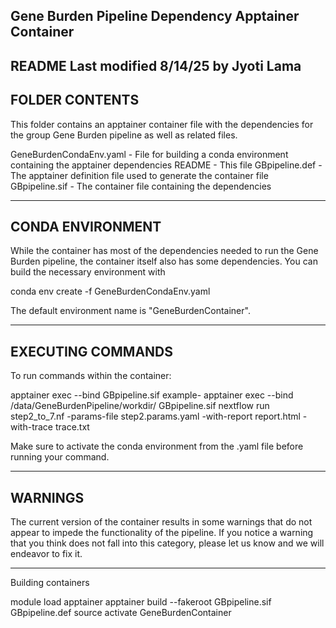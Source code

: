 Gene Burden Pipeline Dependency Apptainer Container
-------
  README Last modified 8/14/25 by Jyoti Lama
-------
  FOLDER CONTENTS
--
  This folder contains an apptainer container file with the dependencies for the group Gene Burden pipeline as well as related files.

GeneBurdenCondaEnv.yaml  - File for building a conda environment containing the apptainer dependencies
README  - This file
GBpipeline.def  - The apptainer definition file used to generate the container file
GBpipeline.sif  - The container file containing the dependencies

-------
  CONDA ENVIRONMENT
--
  While the container has most of the dependencies needed to run the Gene Burden pipeline, the container
itself also has some dependencies. You can build the necessary environment with

conda env create -f GeneBurdenCondaEnv.yaml

The default environment name is "GeneBurdenContainer".

-------
  EXECUTING COMMANDS
---
  
  To run commands within the container:
  
  apptainer exec --bind <comma separated list of directories your command needs access to> GBpipeline.sif <command>
  example- apptainer exec --bind /data/GeneBurdenPipeline/workdir/ GBpipeline.sif nextflow run step2_to_7.nf -params-file step2.params.yaml -with-report report.html -with-trace trace.txt
  
  Make sure to activate the conda environment from the .yaml file before running your command.

-------
  WARNINGS
---
  The current version of the container results in some warnings that do not appear to impede the functionality of the pipeline. If you notice a warning that you think does not fall into this category, please let us know and we will endeavor to fix it.

----
  Building containers
  
  module load apptainer
  apptainer build --fakeroot GBpipeline.sif GBpipeline.def
  source activate GeneBurdenContainer
  
